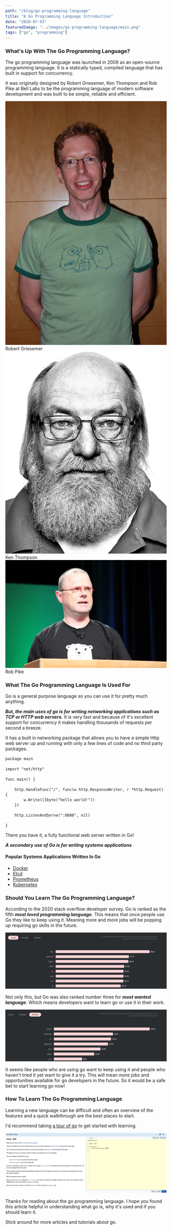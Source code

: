 ```yaml
---
path: "/blog/go-programming-language"
title: "A Go Programming Language Introduction"
date: "2020-07-03"
featuredImage: "../images/go-programming-language/main.png"
tags: ["go", "programming"]
---
```


### What's Up With The Go Programming Language?

The go programming language was launched in 2009 as an open-source programming language.
It is a statically typed, compiled language that has built in support for concurrency.

It was originally designed by Robert Griesemer, Ken Thompson and Rob Pike at Bell Labs to be the programming language
of modern software development and was built to be simple, reliable and efficient.

![Robert Griesemer founder of the Go programming language](../images/go-programming-language/robert-min.jpeg "Robert Griesemer")
Robert Griesemer
![Ken Thompson founder of the Go programming language](../images/go-programming-language/ken-min.jpeg "Ken Thompson")
Ken Thompson
![Robert Pike founder of the Go programming language](../images/go-programming-language/pike-min.jpeg "Robert Pike")
Rob Pike

### What The Go Programming Language Is Used For

Go is a general purpose language so you can use it for pretty much anything.

**_But, the main uses of go is for writing networking applications such as TCP or HTTP web servers._**
It is very fast and because of it's excellent support for concurrency it makes handling thousands of requests
per second a breeze.

It has a built in networking package that allows you to have a simple Http web server up and running with only
a few lines of code and no third party packages.

    package main

    import "net/http"

    func main() {

        http.HandleFunc("/", func(w http.ResponseWriter, r *http.Request) {
            w.Write([]byte("hello world!"))
        })

        http.ListenAndServe(":8080", nil)

    }

There you have it, a fully functional web server written in Go!

**_A secondary use of Go is for writing systems applications_**

#### Popular Systems Applications Written In Go

<ul class="pl-10 mb-5 mt-5 list-disc">
    <li class="mb-2 text-lg"><a class="text-blue-500 no-underline- hover:underline" href="https://www.docker.com/">Docker</a></li>
    <li class="mb-2 text-lg"><a class="text-blue-500 no-underline- hover:underline" href="https://etcd.io/">Etcd</a></li>
    <li class="mb-2 text-lg"><a class="text-blue-500 no-underline- hover:underline" href="https://prometheus.io/">Prometheus</a></li>
    <li class="mb-2 text-lg"><a class="text-blue-500 no-underline- hover:underline" href="https://kubernetes.io/">Kubernetes</a></li>
</ul>

### Should You Learn The Go Programming Language?

According to the 2020 stack overflow developer survey. Go is ranked as the fifth **_most loved programming language._**
This means that once people use Go they like to keep using it. Meaning more and more jobs will be popping up requiring go skills in the future.

<a class="text-blue-500 no-underline- hover:underline" href="https://insights.stackoverflow.com/survey/2020#technology-most-loved-dreaded-and-wanted-languages-loved">![The Go programming language was ranked fifth for most loved languages](../images/go-programming-language/loved.png "The go programming language")</a>

Not only this, but Go was also ranked number three for **_most wanted language_**. Which means developers want to learn go or use it in their work.

<a class="text-blue-500 no-underline- hover:underline" href="https://insights.stackoverflow.com/survey/2020#technology-most-loved-dreaded-and-wanted-languages-wanted">![The Go programming language was ranked third for most wanted languages](../images/go-programming-language/wanted.png "The go programming language")</a>

It seems like people who are using go want to keep using it and people who haven't tried it yet want to give it a try. This will mean more jobs and opportunities available for go developers in the future. So it would be a safe bet to start learning go now!

### How To Learn The Go Programming Language

Learning a new language can be difficult and often an overview of the features and a quick walkthrough are the best places to start.

I'd recommend taking <a class="text-blue-500 no-underline- hover:underline" href="https://tour.golang.org/welcome/1">a tour of go</a> to get started with learning.

![Take the tour of go](../images/go-programming-language/tour.png "The go programming language")

Thanks for reading about the go programming language. I hope you found this article helpful in understanding what go is, why it's used and if you should learn it.

Stick around for more articles and tutorials about go.
